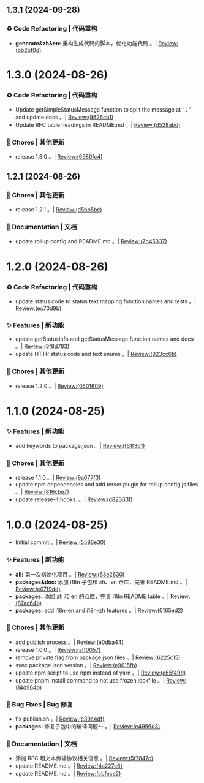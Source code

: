 ## 1.3.1 (2024-09-28)


### ♻️ Code Refactoring | 代码重构

* **generate&zh&en:** 重构生成代码的脚本，优化功能代码 。| [Review:(bb2bf0d)](https://github.com/aiyoudiao/http-status-codes-i18n/commit/bb2bf0df35c88aa177fe4b54c3a5a1c0ea7cfb2f?view=parallel)



# 1.3.0 (2024-08-26)


### ♻️ Code Refactoring | 代码重构

* Update getSimpleStatusMessage function to split the message at '：' and update docs 。| [Review:(9626cb1)](https://github.com/aiyoudiao/http-status-codes-i18n/commit/9626cb176c40cfcbaaabd0180aa2258c1848e6d8?view=parallel)
* Update RFC table headings in README.md 。| [Review:(d528abd)](https://github.com/aiyoudiao/http-status-codes-i18n/commit/d528abd2d3023e73dd6cf6b4d4ade3f886c9a8a0?view=parallel)


### 🎫 Chores | 其他更新

* release 1.3.0 。| [Review:(6980fc4)](https://github.com/aiyoudiao/http-status-codes-i18n/commit/6980fc47b9c46580fc0f05cc4ed5319453fbc8c6?view=parallel)



## 1.2.1 (2024-08-26)


### 🎫 Chores | 其他更新

* release 1.2.1 。| [Review:(d5bb5bc)](https://github.com/aiyoudiao/http-status-codes-i18n/commit/d5bb5bc203ce04d7175958cc2864a5542d835f44?view=parallel)


### 📝 Documentation | 文档

* update rollup config and README.md 。| [Review:(7b45337)](https://github.com/aiyoudiao/http-status-codes-i18n/commit/7b45337c866d41cf03b44d8912a3f7e728805a1d?view=parallel)



# 1.2.0 (2024-08-26)


### ♻️ Code Refactoring | 代码重构

* update status code to status text mapping function names and tests 。| [Review:(ec70d9b)](https://github.com/aiyoudiao/http-status-codes-i18n/commit/ec70d9bf90b464f56391aebb3e73278fe5f6bb6a?view=parallel)


### ✨ Features | 新功能

* update getStatusInfo and getStatusMessage function names and docs 。| [Review:(3f8d783)](https://github.com/aiyoudiao/http-status-codes-i18n/commit/3f8d7839fced09ff72fd66498be041f312fd9dbf?view=parallel)
* update HTTP status code and text enums 。| [Review:(923cc6b)](https://github.com/aiyoudiao/http-status-codes-i18n/commit/923cc6b3728b727736673625798837e7b9df5779?view=parallel)


### 🎫 Chores | 其他更新

* release 1.2.0 。| [Review:(0501609)](https://github.com/aiyoudiao/http-status-codes-i18n/commit/0501609e577c55a058774babab69f9fc8ec32e82?view=parallel)



# 1.1.0 (2024-08-25)


### ✨ Features | 新功能

* add keywords to package.json 。| [Review:(f61f361)](https://github.com/aiyoudiao/http-status-codes-i18n/commit/f61f3612ea0bd190992198a6c69c77d4158131b5?view=parallel)


### 🎫 Chores | 其他更新

* release 1.1.0 。| [Review:(9a677f3)](https://github.com/aiyoudiao/http-status-codes-i18n/commit/9a677f3715958468d9515d9a0372cfae8eeb52a4?view=parallel)
* update npm dependencies and add terser plugin for rollup.config.js files 。| [Review:(816cbe7)](https://github.com/aiyoudiao/http-status-codes-i18n/commit/816cbe7a7c828159ecd529318f727cbc59452e4e?view=parallel)
* update release-it hooks. 。| [Review:(d82363f)](https://github.com/aiyoudiao/http-status-codes-i18n/commit/d82363fb209c23f79342d7de9dd42195bb9692a8?view=parallel)



# 1.0.0 (2024-08-25)


* Initial commit 。| [Review:(5596e30)](https://github.com/aiyoudiao/http-status-codes-i18n/commit/5596e30300f0011c6689baa8fa8161b8d425005e?view=parallel)


### ✨ Features | 新功能

* **all:** 第一次初始化项目 。| [Review:(63e2630)](https://github.com/aiyoudiao/http-status-codes-i18n/commit/63e263071f7b0b83547ba5d1caed5443ec1d4a66?view=parallel)
* **packages&doc:** 添加 i18n 子包和 zh、en 仓库，完善 README.md 。| [Review:(e07f9dd)](https://github.com/aiyoudiao/http-status-codes-i18n/commit/e07f9dd628b4be6a238b93e93bd1b804ffcb9d1b?view=parallel)
* **packages:** 添加 zh 和 en 的仓库，完善 i18n README table 。| [Review:(87ac64b)](https://github.com/aiyoudiao/http-status-codes-i18n/commit/87ac64bde2e326cf8af32ff988abe5866ebd0bae?view=parallel)
* **packages:** add i18n-en and i18n-zh features 。| [Review:(0165ed2)](https://github.com/aiyoudiao/http-status-codes-i18n/commit/0165ed211b52d9497bcaa6403ea187a6baac6528?view=parallel)


### 🎫 Chores | 其他更新

* add publish process 。| [Review:(e0dba44)](https://github.com/aiyoudiao/http-status-codes-i18n/commit/e0dba4449815f240768377976ba2b371287f5b90?view=parallel)
* release 1.0.0 。| [Review:(aff0057)](https://github.com/aiyoudiao/http-status-codes-i18n/commit/aff0057a6ba503d4452677abb7281399b0a1bbbb?view=parallel)
* remove private flag from package.json files 。| [Review:(6225c15)](https://github.com/aiyoudiao/http-status-codes-i18n/commit/6225c15e81ebee134ef9f29e74cd296935691522?view=parallel)
* sync package.json version 。| [Review:(e9615fb)](https://github.com/aiyoudiao/http-status-codes-i18n/commit/e9615fb76a80096c57d07e9606036fcb91a9d95a?view=parallel)
* update npm script to use npm instead of yarn 。| [Review:(c65f49d)](https://github.com/aiyoudiao/http-status-codes-i18n/commit/c65f49d7abb3897b30efa7a31eef8246d9572d4e?view=parallel)
* update pnpm install command to not use frozen lockfile 。| [Review:(14d964b)](https://github.com/aiyoudiao/http-status-codes-i18n/commit/14d964bfc6a9b96d0f9c06fcfb294f94f083a1a5?view=parallel)


### 🐛 Bug Fixes | Bug 修复

* fix publish.sh 。| [Review:(c39e4df)](https://github.com/aiyoudiao/http-status-codes-i18n/commit/c39e4df6bf4bbc5417a1875d15d87ad1898207a7?view=parallel)
* **packages:** 修复子包中的编译问题～ 。| [Review:(e4956d3)](https://github.com/aiyoudiao/http-status-codes-i18n/commit/e4956d3b5e7f6cdb9eca51213ce8ee7aa3c9851e?view=parallel)


### 📝 Documentation | 文档

* 添加 RFC 超文本传输协议相关信息 。| [Review:(5f7847c)](https://github.com/aiyoudiao/http-status-codes-i18n/commit/5f7847c69aa85c0591bb1314265757727e3ec88c?view=parallel)
* update README.md 。| [Review:(4a227e6)](https://github.com/aiyoudiao/http-status-codes-i18n/commit/4a227e63aa3e83cde514d02c7f6f5756f4c6e5af?view=parallel)
* update README.md 。| [Review:(cbfece2)](https://github.com/aiyoudiao/http-status-codes-i18n/commit/cbfece2d2960d0cc7153ea03bc754e43ae1e0787?view=parallel)



